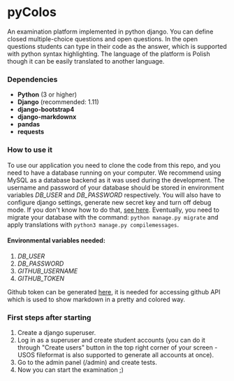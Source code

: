 # pyColos

An examination platform implemented in python django. You can define closed multiple-choice questions and open questions. In the open questions students can type in their code as the answer, which is supported with python syntax highlighting. The language of the platform is Polish though it can be easily translated to another language.

### Dependencies

- **Python** (3 or higher)
- **Django** (recommended: 1.11)
- **django-bootstrap4**
- **django-markdownx**
- **pandas** 
- **requests**

### How to use it

To use our application you need to clone the code from this repo, and you need to have a database running on your computer. We recommend using MySQL as a database backend as it was used during the development. The username and password of your database should be stored in environment variables *DB_USER* and *DB_PASSWORD* respectively. You will also have to configure django settings, generate new secret key and turn off debug mode. If you don't know how to do that, [see here](https://docs.djangoproject.com/en/2.0/ref/settings/). Eventually, you need to migrate your database with the command: `python manage.py migrate` and apply translations with `python3 manage.py compilemessages`. 

#### Environmental variables needed:
1. *DB_USER* 
2. *DB_PASSWORD* 
3. *GITHUB_USERNAME*
4. *GITHUB_TOKEN*

Github token can be generated [here](https://github.com/settings/tokens), it is needed for accessing github API which is used to show markdown in a pretty and colored way.

### First steps after starting

1. Create a django superuser.
2. Log in as a superuser and create student accounts (you can do it through "Create users" button in the top right corner of your screen - USOS fileformat is also supported to generate all accounts at once).
3. Go to the admin panel (/admin) and create tests.
4. Now you can start the examination ;)
